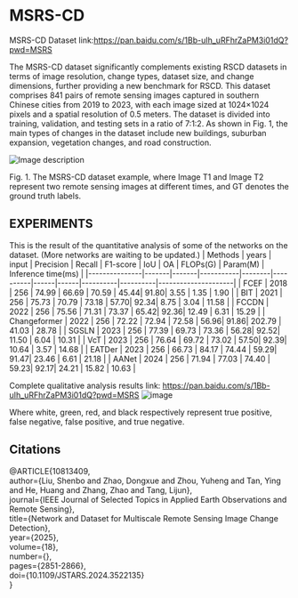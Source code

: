 # MSRS-CD

MSRS-CD Dataset link:https://pan.baidu.com/s/1Bb-uIh_uRFhrZaPM3i01dQ?pwd=MSRS 

The MSRS-CD dataset significantly complements existing RSCD datasets in terms of image resolution, change types, dataset size, and change dimensions, further providing a new benchmark for RSCD. This dataset comprises 841 pairs of remote sensing images captured in southern Chinese cities from 2019 to 2023, with each image sized at 1024×1024 pixels and a spatial resolution of 0.5 meters. The dataset is divided into training, validation, and testing sets in a ratio of 7:1:2. As shown in Fig. 1, the main types of changes in the dataset include new buildings, suburban expansion, vegetation changes, and road construction.

![Image description](https://github.com/user-attachments/assets/15a68f4c-72b2-45c1-9b1c-a7bd1efdd26b)

Fig. 1. The MSRS-CD dataset example, where Image T1 and Image T2 represent two remote sensing images at different times, and GT denotes the ground truth labels.


## EXPERIMENTS
This is the result of the quantitative analysis of some of the networks on the dataset. (More networks are waiting to be updated.)
| Methods       | years | input | Precision | Recall | F1-score | IoU  | OA   | FLOPs(G) | Param(M) | Inference time(ms) |
|---------------|-------|-------|-----------|--------|----------|------|------|----------|----------|---------------------|
| FCEF          | 2018  | 256   | 74.99     | 66.69  | 70.59    | 45.44| 91.80| 3.55     | 1.35     | 1.90                |
| BIT           | 2021  | 256   | 75.73     | 70.79  | 73.18    | 57.70| 92.34| 8.75     | 3.04     | 11.58               |
| FCCDN         | 2022  | 256   | 75.56     | 71.31  | 73.37    | 65.42| 92.36| 12.49    | 6.31     | 15.29               |
| Changeformer  | 2022  | 256   | 72.22     | 72.94  | 72.58    | 56.96| 91.86| 202.79   | 41.03    | 28.78               |
| SGSLN         | 2023  | 256   | 77.39     | 69.73  | 73.36    | 56.28| 92.52| 11.50    | 6.04     | 10.31               |
| VcT           | 2023  | 256   | 76.64     | 69.72  | 73.02    | 57.50| 92.39| 10.64    | 3.57     | 14.68               |
| EATDer        | 2023  | 256   | 66.73     | 84.17  | 74.44    | 59.29| 91.47| 23.46    | 6.61     | 21.18               |
| AANet         | 2024  | 256   | 71.94     | 77.03  | 74.40    | 59.23| 92.17| 24.21    | 15.82    | 10.63               |


Complete qualitative analysis results link: https://pan.baidu.com/s/1Bb-uIh_uRFhrZaPM3i01dQ?pwd=MSRS 
![image](https://github.com/user-attachments/assets/fc098493-829e-464e-949e-b10a7b9eb77c)

Where white, green, red, and black respectively represent true positive, false negative, false positive, and true negative. 

## Citations
@ARTICLE{10813409,  
  author={Liu, Shenbo and Zhao, Dongxue and Zhou, Yuheng and Tan, Ying and He, Huang and Zhang, Zhao and Tang, Lijun},  
  journal={IEEE Journal of Selected Topics in Applied Earth Observations and Remote Sensing},  
  title={Network and Dataset for Multiscale Remote Sensing Image Change Detection},  
  year={2025},  
  volume={18},  
  number={},  
  pages={2851-2866},  
  doi={10.1109/JSTARS.2024.3522135}  
}

